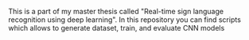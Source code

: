This is a part of my master thesis called "Real-time sign language recognition using deep learning". In this repository you can find scripts which allows to generate dataset, train, and evaluate CNN models
